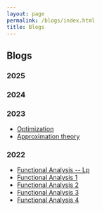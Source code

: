 ```yaml
---
layout: page
permalink: /blogs/index.html
title: Blogs
---
```


## Blogs 

### 2025

### 2024

### 2023

- [Optimization](https://MUMAAMCS.github.io/blogs/optimization)<br>
- [Approximation theory](https://MUMAAMCS.github.io/blogs/approximationtheory)<br>

### 2022

- [Functional Analysis -- Lp](https://MUMAAMCS.github.io/blogs/faLp)<br>
- [Functional Analysis 1](https://MUMAAMCS.github.io/blogs/fa11.13)<br>
- [Functional Analysis 2](https://MUMAAMCS.github.io/blogs/fa11.15)<br>
- [Functional Analysis 3](https://MUMAAMCS.github.io/blogs/fa11.22)<br>
- [Functional Analysis 4](https://MUMAAMCS.github.io/blogs/fa12.4)<br>


